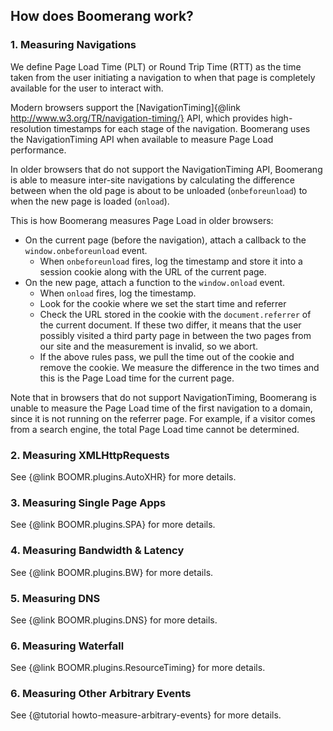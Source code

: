 ## How does Boomerang work?

### 1. Measuring Navigations

We define Page Load Time (PLT) or Round Trip Time (RTT) as the time taken from
the user initiating a navigation to when that page is completely available for
the user to interact with.

Modern browsers support the [NavigationTiming]{@link http://www.w3.org/TR/navigation-timing/}
API, which provides high-resolution timestamps for each stage of the navigation.
Boomerang uses the NavigationTiming API when available to measure Page Load performance.

In older browsers that do not support the NavigationTiming API, Boomerang is able
to measure inter-site navigations by calculating the difference between when
the old page is about to be unloaded (`onbeforeunload`) to when the new page is
loaded (`onload`).

This is how Boomerang measures Page Load in older browsers:

* On the current page (before the navigation), attach a callback to the
    `window.onbeforeunload` event.
    * When `onbeforeunload` fires, log the timestamp and store it into a session
        cookie along with the URL of the current page.
* On the new page, attach a function to the `window.onload` event.
    * When `onload` fires, log the timestamp.
    * Look for the cookie where we set the start time and referrer
    * Check the URL stored in the cookie with the `document.referrer` of the
        current document.  If these two differ, it means that the user possibly
        visited a third party page in between the two pages from our site and the measurement
        is invalid, so we abort.
    *  If the above rules pass, we pull the time out of the cookie and remove the
        cookie.  We measure the difference in the two times and this is the
        Page Load time for the current page.

Note that in browsers that do not support NavigationTiming, Boomerang is unable
to measure the Page Load time of the first navigation to a domain, since it is
not running on the referrer page.  For example, if a visitor comes from a search
engine, the total Page Load time cannot be determined.

### 2. Measuring XMLHttpRequests

See {@link BOOMR.plugins.AutoXHR} for more details.

### 3. Measuring Single Page Apps

See {@link BOOMR.plugins.SPA} for more details.

### 4. Measuring Bandwidth & Latency

See {@link BOOMR.plugins.BW} for more details.

### 5. Measuring DNS

See {@link BOOMR.plugins.DNS} for more details.

### 6. Measuring Waterfall

See {@link BOOMR.plugins.ResourceTiming} for more details.

### 6. Measuring Other Arbitrary Events

See {@tutorial howto-measure-arbitrary-events} for more details.
